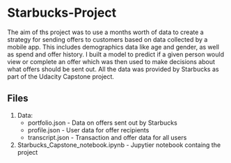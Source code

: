 # Starbucks-Project

The aim of ths project was to use a months worth of data to create a strategy for sending offers to customers based on data collected by a mobile app. This includes demographics data like age and gender, as well as spend and offer history. I built a model to predict if a given person would view or complete an offer which was then used to make decisions about what offers should be sent out. All the data was provided by Starbucks as part of the Udacity Capstone project.


<h2> Files </h2>

1. Data:
    * portfolio.json - Data on offers sent out by Starbucks
    * profile.json - User data for offer recipients
    * transcript.json - Transaction and offer data for all users 
2. Starbucks_Capstone_notebook.ipynb - Jupytier notebook containg the project
